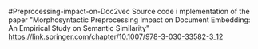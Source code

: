 #Preprocessing-impact-on-Doc2vec
Source code i mplementation of the paper "Morphosyntactic Preprocessing Impact on Document Embedding: An Empirical Study on Semantic Similarity"
https://link.springer.com/chapter/10.1007/978-3-030-33582-3_12

